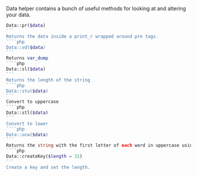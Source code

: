 Data helper contains a bunch of useful methods for looking at and altering your data.
````php
Data::pr($data)
```
Returns the data inside a print_r wrapped around pre tags.
````php
Data::vd($data)
```
Returns var_dump
````php
Data::sl($data)
```
Returns the length of the string
````php
Data::stu($data)
```
Convert to uppercase
````php
Data::stl($data)
```
Convert to lower
````php
Data::ucw($data)
```
Returns the string with the first letter of each word in uppercase using ucwords
````php
Data::createKey($length = 32)
```
Create a key and set the length.